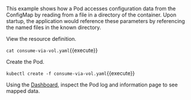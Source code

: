This example shows how a Pod accesses configuration data from the ConfigMap by reading from a file in a directory of the container. Upon startup, the application would reference these parameters by referencing the named files in the known directory.

View the resource definition.

`cat consume-via-vol.yaml`{{execute}}

Create the Pod.

`kubectl create -f consume-via-vol.yaml`{{execute}}

Using the [Dashboard](https://[[HOST_SUBDOMAIN]]-4194-[[KATACODA_HOST]].environments.katacoda.com/), inspect the Pod log and information page to see mapped data.
